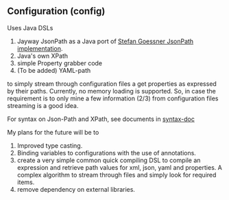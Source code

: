 Configuration (config)
----------------------
Uses Java DSLs

1. Jayway JsonPath as a Java port of [Stefan Goessner JsonPath implementation](http://goessner.net/articles/JsonPath/).
2. Java's own XPath
3. simple Property grabber code
4. (To be added) YAML-path

to simply stream through configuration files a get properties as expressed by their paths. Currently, no memory loading is supported. So,
in case the requirement is to only mine a few information (2/3) from configuration files streaming
is a good idea.

  For syntax on Json-Path and XPath, see documents in [syntax-doc](./syntax-doc)

  My plans for the future will be to

  1. Improved type casting.
  2. Binding variables to configurations with the use of annotations.
  2. create a very simple common quick compiling DSL to compile an expression and
  retrieve path values for xml, json, yaml and properties. A complex algorithm
   to stream through files and simply look for required items.
  3. remove dependency on external libraries.
